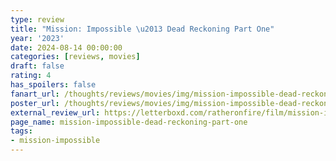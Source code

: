 ```yaml
---
type: review
title: "Mission: Impossible \u2013 Dead Reckoning Part One"
year: '2023'
date: 2024-08-14 00:00:00
categories: [reviews, movies]
draft: false
rating: 4
has_spoilers: false
fanart_url: /thoughts/reviews/movies/img/mission-impossible-dead-reckoning-part-one_fanart.png
poster_url: /thoughts/reviews/movies/img/mission-impossible-dead-reckoning-part-one_poster.png
external_review_url: https://letterboxd.com/ratheronfire/film/mission-impossible-dead-reckoning-part-one/
page_name: mission-impossible-dead-reckoning-part-one
tags:
- mission-impossible
---
```


